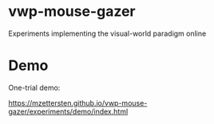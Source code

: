 # vwp-mouse-gazer
Experiments implementing the visual-world paradigm online

# Demo

One-trial demo:

https://mzettersten.github.io/vwp-mouse-gazer/experiments/demo/index.html
